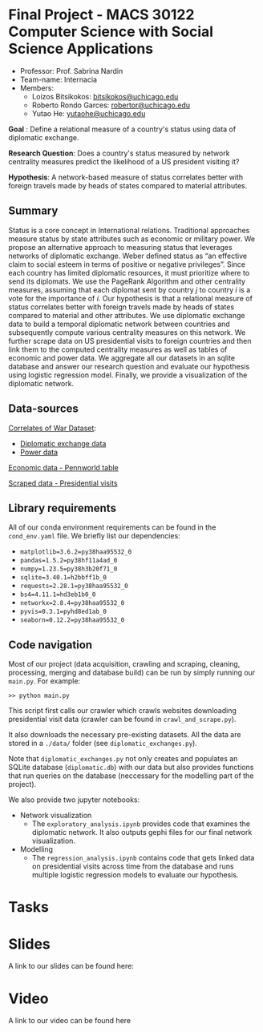 # Final Project - MACS 30122 Computer Science with Social Science Applications
- Professor: Prof. Sabrina Nardin
- Team-name: Internacia
- Members:
  - Loizos Bitsikokos: bitsikokos@uchicago.edu
  - Roberto Rondo Garces: robertor@uchicago.edu
  - Yutao He: yutaohe@uchicago.edu

**Goal** : Define a relational measure of a country's status using data of diplomatic exchange. 

**Research Question**: Does a country's status measured by network centrality measures predict the likelihood of a US president visiting it?

**Hypothesis**: A network-based measure of status correlates better with foreign travels made by heads of states compared to material attributes.

## Summary
Status is a core concept in International relations. 
Traditional approaches measure status by state attributes such as economic or military power.
We propose an alternative approach to measuring status that leverages networks of diplomatic exchange.
Weber defined status as “an effective claim to social esteem in terms of positive or negative privileges”.
Since each country has limited diplomatic resources, it must prioritize where to send its diplomats.
We use the PageRank Algorithm and other centrality measures, assuming that each diplomat sent 
by country $j$ to country $i$ is a vote for the importance of $i$. 
Our hypothesis is that a relational measure of status correlates better with foreign travels made by heads of states compared to material and other attributes.
We use diplomatic exchange data to build a temporal diplomatic network between countries and subsequently compute various centrality measures on this network.
We further scrape data on US presidential visits to foreign countries and then link them to the computed centrality measures as well as tables of economic and power data.
We aggregate all our datasets in an sqlite database and answer our research question and evaluate our hypothesis using logistic regression model. 
Finally, we provide a visualization of the diplomatic network. 

## Data-sources
[Correlates of War Dataset](https://correlatesofwar.org/data-sets/cow-war/):
- [Diplomatic exchange data](https://correlatesofwar.org/wp-content/uploads/Diplomatic_Exchange_2006v1.csv)
- [Power data](https://correlatesofwar.org/wp-content/uploads/NMC_Documentation-6.0.zip)

[Economic data - Pennworld table](https://dataverse.nl/api/access/datafile/354098)

[Scraped data - Presidential visits](https://history.state.gov/departmenthistory/travels/president)

## Library requirements
All of our conda environment requirements can be found in the `cond_env.yaml` file.
We briefly list our dependencies:
- `matplotlib=3.6.2=py38haa95532_0`
- `pandas=1.5.2=py38hf11a4ad_0`
- `numpy=1.23.5=py38h3b20f71_0`
- `sqlite=3.40.1=h2bbff1b_0`
- `requests=2.28.1=py38haa95532_0`
- `bs4=4.11.1=hd3eb1b0_0`
- `networkx=2.8.4=py38haa95532_0`
- `pyvis=0.3.1=pyhd8ed1ab_0`
- `seaborn=0.12.2=py38haa95532_0`

## Code navigation
Most of our project (data acquisition, crawling and scraping, cleaning, processing, merging and database build) can be run by simply running our `main.py`.
For example:
```
>> python main.py
```
This script first calls our crawler which crawls websites downloading presidential visit data (crawler can be found in `crawl_and_scrape.py`). 

It also downloads the necessary pre-existing datasets. All the data are stored in a `./data/` folder (see `diplomatic_exchanges.py`).

Note that `diplomatic_exchanges.py` not only creates and populates an SQLite database (`diplomatic.db`) with our data but also provides functions that run queries on the database (neccessary for the modelling part of the project).

We also provide two jupyter notebooks:
- Network visualization
	- The `exploratory_analysis.ipynb` provides code that examines the diplomatic network. It also outputs gephi files for our final network visualization.
-  Modelling
	- The `regression_analysis.ipynb` contains code that gets linked data on presidential visits across time from the database and  runs multiple logistic regression models to evaluate our hypothesis.

# Tasks

# Slides
A link to our slides can be found here:

# Video
A link to our video can be found here